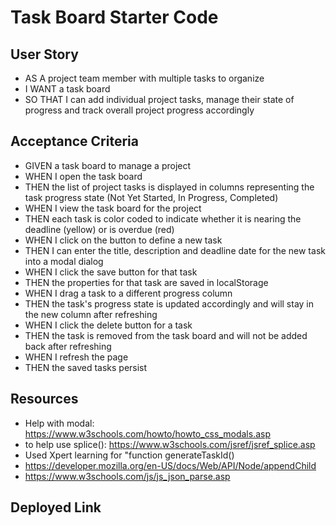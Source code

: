 # Task Board Starter Code

## User Story

- AS A project team member with multiple tasks to organize
- I WANT a task board 
- SO THAT I can add individual project tasks, manage their state of progress and track overall project progress accordingly

## Acceptance Criteria 

- GIVEN a task board to manage a project
- WHEN I open the task board
- THEN the list of project tasks is displayed in columns representing the task progress state (Not Yet Started, In Progress, Completed)
- WHEN I view the task board for the project
- THEN each task is color coded to indicate whether it is nearing the deadline (yellow) or is overdue (red)
- WHEN I click on the button to define a new task
- THEN I can enter the title, description and deadline date for the new task into a modal dialog
- WHEN I click the save button for that task
- THEN the properties for that task are saved in localStorage
- WHEN I drag a task to a different progress column
- THEN the task's progress state is updated accordingly and will stay in the new column after refreshing
- WHEN I click the delete button for a task
- THEN the task is removed from the task board and will not be added back after refreshing
- WHEN I refresh the page
- THEN the saved tasks persist

## Resources 

- Help with modal: https://www.w3schools.com/howto/howto_css_modals.asp 
- to help use splice(): https://www.w3schools.com/jsref/jsref_splice.asp 
- Used Xpert learning for "function generateTaskId()
- https://developer.mozilla.org/en-US/docs/Web/API/Node/appendChild 
- https://www.w3schools.com/js/js_json_parse.asp 

## Deployed Link